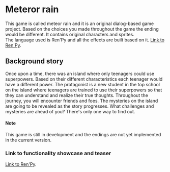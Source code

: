 # Meteror rain
This game is called meteor rain and it is an original dialog-based game project. Based on the choices you made throughout the game the ending would be different. It contains original characters and sprites. <br>The language used is Ren'Py and all the effects are built based on it.
[Link to Ren'Py](https://www.renpy.org/).
<br>
## Background story
Once upon a time, there was an island where only teenagers could use superpowers. Based on their different characteristics each teenager would have a different power. The protagonist is a new student in the top school on the island where teenagers are trained to use their superpowers so that they can understand and realize their true thoughts. Throughout the journey, you will encounter friends and foes. The mysteries on the island are going to be revealed as the story progresses. What challenges and mysteries are ahead of you? There's only one way to find out.


#### Note
This game is still in development and the endings are not yet implemented in the current version.

### Link to functionality showcase and teaser
[Link to Ren'Py]([https://www.renpy.org/](https://youtu.be/9WKQRLkpwcg)https://youtu.be/9WKQRLkpwcg).
